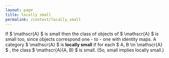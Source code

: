 ```yaml
---
layout: page
title: locally small
permalink: /context/locally_small
---
```

If $ \mathscr{A} $ is small then the class of objects of $ \mathscr{A} $ is small too, since objects correspond one - to - one with identity maps. A category $ \mathscr{A} $ is **locally small** if for each $ A, B \in \mathscr{A} $ , the class $ \mathscr{A}(A, B) $ is small. (So, small implies locally small.)

